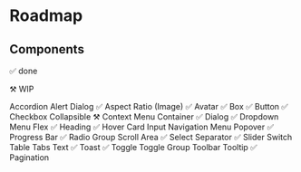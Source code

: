 # Roadmap

## Components

✅ done

⚒️ WIP

Accordion
Alert Dialog ✅
Aspect Ratio (Image) ✅
Avatar ✅
Box ✅
Button ✅
Checkbox
Collapsible ⚒️
Context Menu
Container ✅
Dialog ✅
Dropdown Menu
Flex ✅
Heading ✅
Hover Card
Input
Navigation Menu
Popover ✅
Progress Bar ✅
Radio Group
Scroll Area ✅
Select
Separator ✅
Slider
Switch
Table
Tabs
Text ✅
Toast ✅
Toggle
Toggle Group
Toolbar
Tooltip ✅
Pagination
